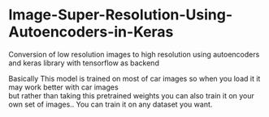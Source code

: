 # Image-Super-Resolution-Using-Autoencoders-in-Keras
Conversion of low resolution images to high resolution using autoencoders  and keras library with tensorflow as backend

Basically This model is trained on most of car images so when you load it it may work better with car images\
but rather than taking this pretrained weights you can also train it on your own set of images..
You can train it on any dataset you want.
